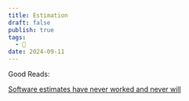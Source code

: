 ```yaml
---
title: Estimation
draft: false
publish: true
tags:
  - 📇
date: 2024-09-11
---
```

Good Reads:

[Software estimates have never worked and never will](https://world.hey.com/dhh/software-estimates-have-never-worked-and-never-will-a41a9c71)
